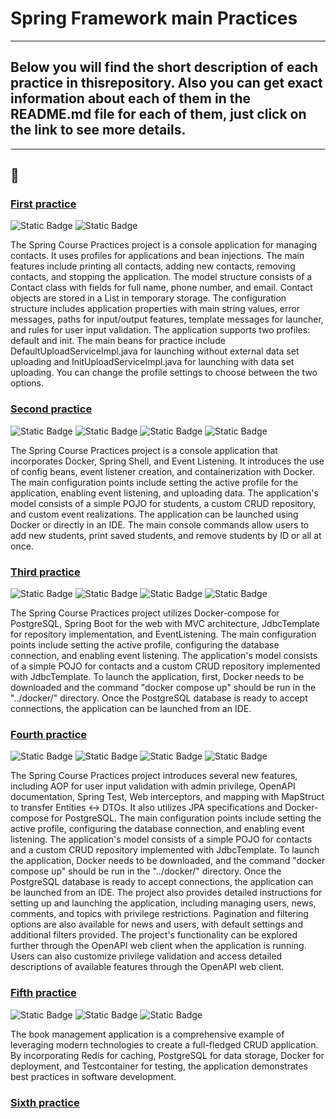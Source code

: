 # Spring Framework main Practices
---

## Below you will find the short description of each practice in thisrepository. Also you can get exact information about each of them in the README.md file for each of them, just click on the link to see more details.
---
👏
---

### [First practice](https://github.com/dmitriy-utkin/spring-framework-practices/tree/main/spring-first-practice-contacts)
![Static Badge](https://img.shields.io/badge/Spring_practice-simple_CRUD-blue)
![Static Badge](https://img.shields.io/badge/Contact-list-blue)

The Spring Course Practices project is a console application for managing contacts. It uses profiles for applications and bean injections. 
The main features include printing all contacts, adding new contacts, removing contacts, and stopping the application. 
The model structure consists of a Contact class with fields for full name, phone number, and email. 
Contact objects are stored in a List in temporary storage. The configuration structure includes application properties with main string values, error messages, paths for input/output features, template messages for launcher, and rules for user input validation. 
The application supports two profiles: default and init. The main beans for practice include DefaultUploadServiceImpl.java for launching without external data set uploading and InitUploadServiceImpl.java for launching with data set uploading. 
You can change the profile settings to choose between the two options.

### [Second practice](https://github.com/dmitriy-utkin/spring-framework-practices/tree/main/spring-second-practice-students)
![Static Badge](https://img.shields.io/badge/docker-first_meet-red)
![Static Badge](https://img.shields.io/badge/student-list-red)
![Static Badge](https://img.shields.io/badge/Spring-listener-red)
![Static Badge](https://img.shields.io/badge/Spring-Shell-red)

The Spring Course Practices project is a console application that incorporates Docker, Spring Shell, and Event Listening. 
It introduces the use of config beans, event listener creation, and containerization with Docker. 
The main configuration points include setting the active profile for the application, enabling event listening, and uploading data. 
The application's model consists of a simple POJO for students, a custom CRUD repository, and custom event realizations. 
The application can be launched using Docker or directly in an IDE. 
The main console commands allow users to add new students, print saved students, and remove students by ID or all at once.

### [Third practice](https://github.com/dmitriy-utkin/spring-framework-practices/tree/main/spring-third-practice-contacts)
![Static Badge](https://img.shields.io/badge/Contact-list_(again)-green)
![Static Badge](https://img.shields.io/badge/JDBC-template-green)
![Static Badge](https://img.shields.io/badge/Docker-compose-orange)
![Static Badge](https://img.shields.io/badge/PostgreSQL-db-orange)

The Spring Course Practices project utilizes Docker-compose for PostgreSQL, Spring Boot for the web with MVC architecture, JdbcTemplate for repository implementation, and EventListening. 
The main configuration points include setting the active profile, configuring the database connection, and enabling event listening. 
The application's model consists of a simple POJO for contacts and a custom CRUD repository implemented with JdbcTemplate. 
To launch the application, first, Docker needs to be downloaded and the command "docker compose up" should be run in the "../docker/" directory. 
Once the PostgreSQL database is ready to accept connections, the application can be launched from an IDE.

### [Fourth practice](https://github.com/dmitriy-utkin/spring-framework-practices/tree/main/spring-fourth-practice-news)
![Static Badge](https://img.shields.io/badge/Docker-compose-orange)
![Static Badge](https://img.shields.io/badge/PostgreSQL-db-orange)
![Static Badge](https://img.shields.io/badge/AOP-paradigm-orange)
![Static Badge](https://img.shields.io/badge/Custom-annotations-orange)

The Spring Course Practices project introduces several new features, including AOP for user input validation with admin privilege, OpenAPI documentation, Spring Test, Web interceptors, and mapping with MapStruct to transfer Entities <-> DTOs. 
It also utilizes JPA specifications and Docker-compose for PostgreSQL. 
The main configuration points include setting the active profile, configuring the database connection, and enabling event listening. 
The application's model consists of a simple POJO for contacts and a custom CRUD repository implemented with JdbcTemplate. 
To launch the application, Docker needs to be downloaded, and the command "docker compose up" should be run in the "../docker/" directory. 
Once the PostgreSQL database is ready to accept connections, the application can be launched from an IDE. 
The project also provides detailed instructions for setting up and launching the application, including managing users, news, comments, and topics with privilege restrictions. 
Pagination and filtering options are also available for news and users, with default settings and additional filters provided. The project's functionality can be explored further through the OpenAPI web client when the application is running. 
Users can also customize privilege validation and access detailed descriptions of available features through the OpenAPI web client.

### [Fifth practice](https://github.com/dmitriy-utkin/spring-framework-practices/tree/main/spring-fifth-practice-books)
![Static Badge](https://img.shields.io/badge/Docker-compose-orange)
![Static Badge](https://img.shields.io/badge/PostgreSQL-db-orange)
![Static Badge](https://img.shields.io/badge/Redis-cache-orange)

The book management application is a comprehensive example of leveraging modern technologies to create a full-fledged CRUD application. By incorporating Redis for caching, PostgreSQL for data storage, Docker for deployment, and Testcontainer for testing, the application demonstrates best practices in software development.

### [Sixth practice](https://github.com/dmitriy-utkin/spring-framework-practices/tree/main/spring-sixth-practice-orders-kafka)
